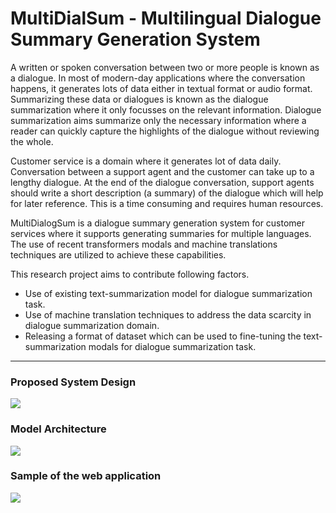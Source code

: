 # MultiDialSum - Multilingual Dialogue Summary Generation System

A written or spoken conversation between two or more people is known as a dialogue. In most of modern-day applications where the conversation happens, it generates lots of data either in textual format or audio format. Summarizing these data or dialogues is known as the dialogue summarization where it only focusses on the relevant information. Dialogue summarization aims summarize only the necessary information where a reader can quickly capture the highlights of the dialogue without reviewing the whole.

Customer service is a domain where it generates lot of data daily. Conversation between a support agent and the customer can take up to a lengthy dialogue. At the end of the dialogue conversation, support agents should write a short description (a summary) of the dialogue which will help for later reference. This is a time consuming and requires human resources.  
 
MultiDialogSum is a dialogue summary generation system for customer services where it supports generating summaries for multiple languages. The use of recent transformers modals and machine translations techniques are utilized to achieve these capabilities.

This research project aims to contribute following factors.
- Use of existing text-summarization model for dialogue summarization task.
- Use of machine translation techniques to address the data scarcity in dialogue summarization domain.
- Releasing a format of dataset which can be used to fine-tuning the text-summarization modals for dialogue summarization task.

----------


### Proposed System Design
<img src="https://github.com/mr-desilva/Final-Year-Project/blob/main/images/img2.png">

### Model Architecture
<img src="https://github.com/mr-desilva/Final-Year-Project/blob/main/images/img3.png">

### Sample of the web application

<img src="https://github.com/mr-desilva/Final-Year-Project/blob/main/images/img1.png">
